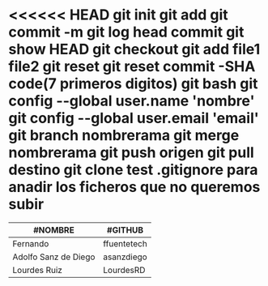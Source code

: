 <<<<<< HEAD
git init
git add
git commit -m
git log
head commit
git show HEAD
git checkout
git add file1 file2
git reset
git reset commit -SHA code(7 primeros digitos)
git bash
git config --global user.name 'nombre'
git config --global user.email 'email'
git branch nombrerama
git merge nombrerama
git push origen
git pull destino
git clone test
.gitignore para anadir los ficheros que no queremos subir
=======
#NOMBRE				|	#GITHUB
--------------------------------|----------------------------
Fernando			|	ffuentetech 
Adolfo Sanz de Diego		|	asanzdiego
Lourdes Ruiz			|	LourdesRD
